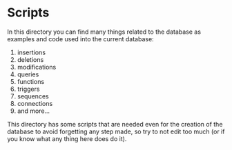 # Scripts

In this directory you can find many things related to the database as examples and code used into the current database:

1. insertions
2. deletions
3. modifications
4. queries
2. functions
3. triggers
4. sequences
5. connections
6. and more...

This directory has some scripts that are needed even for the creation of the database to avoid forgetting any step made, so try to not edit too much (or if you know what any thing here does do it).
